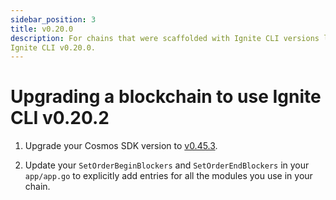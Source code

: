 ```yaml
---
sidebar_position: 3
title: v0.20.0
description: For chains that were scaffolded with Ignite CLI versions lower than v0.20.0, changes are required to use
Ignite CLI v0.20.0.
---
```


# Upgrading a blockchain to use Ignite CLI v0.20.2

1. Upgrade your Cosmos SDK version to [v0.45.3](https://github.com/cosmos/cosmos-sdk/releases/tag/v0.45.3).

2. Update your `SetOrderBeginBlockers` and `SetOrderEndBlockers` in your `app/app.go` to explicitly add entries for all
   the modules you use in your chain.
